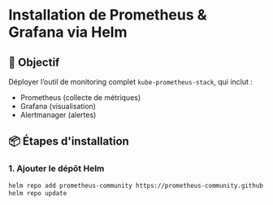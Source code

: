 # Installation de Prometheus & Grafana via Helm

## 🎯 Objectif
Déployer l’outil de monitoring complet `kube-prometheus-stack`, qui inclut :
- Prometheus (collecte de métriques)
- Grafana (visualisation)
- Alertmanager (alertes)

## 📦 Étapes d'installation

### 1. Ajouter le dépôt Helm

```bash
helm repo add prometheus-community https://prometheus-community.github.io/helm-charts
helm repo update
